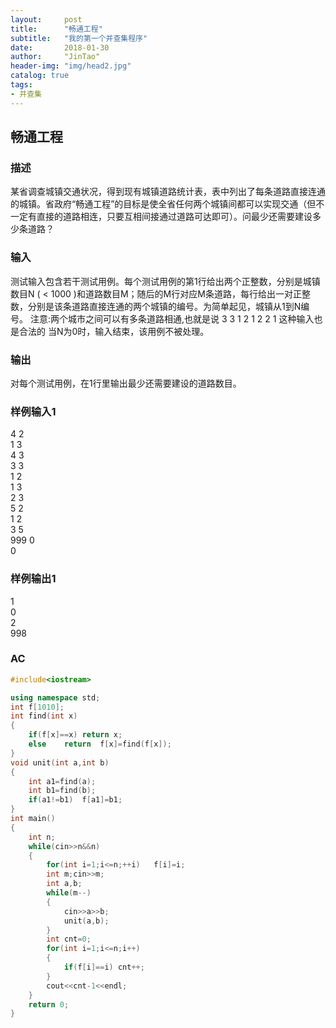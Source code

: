 ```yaml
---
layout:     post
title:      "畅通工程"
subtitle:   "我的第一个并查集程序"
date:       2018-01-30
author:     "JinTao"
header-img: "img/head2.jpg"
catalog: true
tags:
- 并查集
---
```


## 畅通工程

### 描述
某省调查城镇交通状况，得到现有城镇道路统计表，表中列出了每条道路直接连通的城镇。省政府“畅通工程”的目标是使全省任何两个城镇间都可以实现交通（但不一定有直接的道路相连，只要互相间接通过道路可达即可）。问最少还需要建设多少条道路？ 

### 输入
测试输入包含若干测试用例。每个测试用例的第1行给出两个正整数，分别是城镇数目N ( < 1000 )和道路数目M；随后的M行对应M条道路，每行给出一对正整数，分别是该条道路直接连通的两个城镇的编号。为简单起见，城镇从1到N编号。 
注意:两个城市之间可以有多条道路相通,也就是说 
3 3 
1 2 
1 2 
2 1 
这种输入也是合法的 
当N为0时，输入结束，该用例不被处理。 
### 输出
对每个测试用例，在1行里输出最少还需要建设的道路数目。
### 样例输入1 
4 2<br>
1 3<br>
4 3<br>
3 3<br>
1 2<br>
1 3<br>
2 3<br>
5 2<br>
1 2<br>
3 5<br>
999 0<br>
0

### 样例输出1 
1<br>
0<br>
2<br>
998

### AC
``` cpp
#include<iostream>

using namespace std;
int f[1010];
int find(int x)
{
	if(f[x]==x) return x;
	else	return	f[x]=find(f[x]);
}
void unit(int a,int b)
{
	int a1=find(a);
	int b1=find(b);
	if(a1!=b1)	f[a1]=b1;
}
int main()
{
	int n;
	while(cin>>n&&n)
	{
		for(int i=1;i<=n;++i)	f[i]=i;
		int m;cin>>m;
		int a,b;
		while(m--)
		{
			cin>>a>>b;
			unit(a,b);
		}
		int cnt=0;
		for(int i=1;i<=n;i++)
		{
			if(f[i]==i) cnt++;
		}
		cout<<cnt-1<<endl;
	}
	return 0;
}
```

